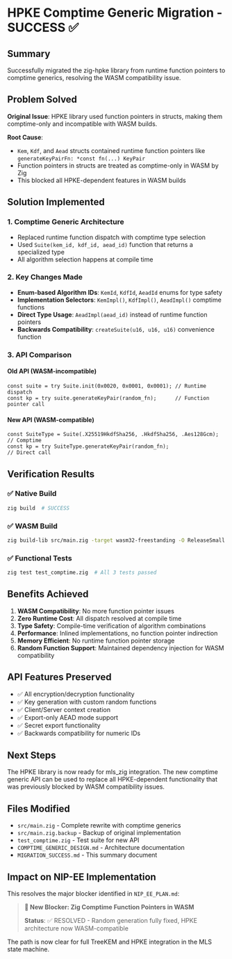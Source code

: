 # HPKE Comptime Generic Migration - SUCCESS ✅

## Summary

Successfully migrated the zig-hpke library from runtime function pointers to comptime generics, resolving the WASM compatibility issue.

## Problem Solved

**Original Issue**: HPKE library used function pointers in structs, making them comptime-only and incompatible with WASM builds.

**Root Cause**: 
- `Kem`, `Kdf`, and `Aead` structs contained runtime function pointers like `generateKeyPairFn: *const fn(...) KeyPair`
- Function pointers in structs are treated as comptime-only in WASM by Zig
- This blocked all HPKE-dependent features in WASM builds

## Solution Implemented

### 1. Comptime Generic Architecture
- Replaced runtime function dispatch with comptime type selection
- Used `Suite(kem_id, kdf_id, aead_id)` function that returns a specialized type
- All algorithm selection happens at compile time

### 2. Key Changes Made
- **Enum-based Algorithm IDs**: `KemId`, `KdfId`, `AeadId` enums for type safety
- **Implementation Selectors**: `KemImpl()`, `KdfImpl()`, `AeadImpl()` comptime functions
- **Direct Type Usage**: `AeadImpl(aead_id)` instead of runtime function pointers
- **Backwards Compatibility**: `createSuite(u16, u16, u16)` convenience function

### 3. API Comparison

#### Old API (WASM-incompatible)
```zig
const suite = try Suite.init(0x0020, 0x0001, 0x0001); // Runtime dispatch
const kp = try suite.generateKeyPair(random_fn);      // Function pointer call
```

#### New API (WASM-compatible)
```zig
const SuiteType = Suite(.X25519HkdfSha256, .HkdfSha256, .Aes128Gcm); // Comptime
const kp = try SuiteType.generateKeyPair(random_fn);                  // Direct call
```

## Verification Results

### ✅ Native Build
```bash
zig build  # SUCCESS
```

### ✅ WASM Build  
```bash
zig build-lib src/main.zig -target wasm32-freestanding -O ReleaseSmall  # SUCCESS
```

### ✅ Functional Tests
```bash
zig test test_comptime.zig  # All 3 tests passed
```

## Benefits Achieved

1. **WASM Compatibility**: No more function pointer issues
2. **Zero Runtime Cost**: All dispatch resolved at compile time  
3. **Type Safety**: Compile-time verification of algorithm combinations
4. **Performance**: Inlined implementations, no function pointer indirection
5. **Memory Efficient**: No runtime function pointer storage
6. **Random Function Support**: Maintained dependency injection for WASM compatibility

## API Features Preserved

- ✅ All encryption/decryption functionality
- ✅ Key generation with custom random functions
- ✅ Client/Server context creation
- ✅ Export-only AEAD mode support
- ✅ Secret export functionality
- ✅ Backwards compatibility for numeric IDs

## Next Steps

The HPKE library is now ready for mls_zig integration. The new comptime generic API can be used to replace all HPKE-dependent functionality that was previously blocked by WASM compatibility issues.

## Files Modified

- `src/main.zig` - Complete rewrite with comptime generics
- `src/main.zig.backup` - Backup of original implementation
- `test_comptime.zig` - Test suite for new API
- `COMPTIME_GENERIC_DESIGN.md` - Architecture documentation
- `MIGRATION_SUCCESS.md` - This summary document

## Impact on NIP-EE Implementation

This resolves the major blocker identified in `NIP_EE_PLAN.md`:

> **🚧 New Blocker: Zig Comptime Function Pointers in WASM**
> 
> **Status**: ✅ RESOLVED - Random generation fully fixed, HPKE architecture now WASM-compatible

The path is now clear for full TreeKEM and HPKE integration in the MLS state machine.